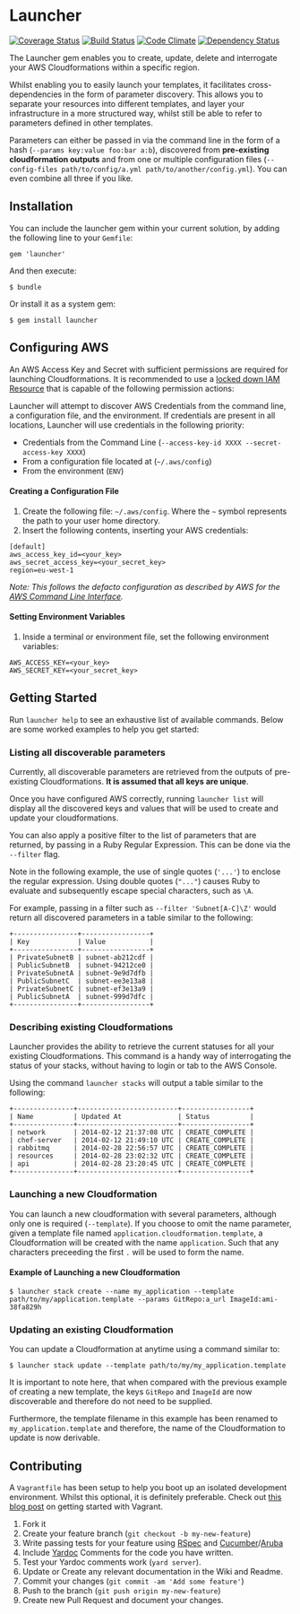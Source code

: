 # Launcher

[![Coverage Status](https://coveralls.io/repos/davidkelley/launcher/badge.png?branch=master)](https://coveralls.io/r/davidkelley/launcher?branch=master) [![Build Status](https://travis-ci.org/davidkelley/launcher.png?branch=master)](https://travis-ci.org/davidkelley/launcher) [![Code Climate](https://codeclimate.com/repos/530a5106e30ba03a0e009dc2/badges/dd3aa794571db1563173/gpa.png)](https://codeclimate.com/repos/530a5106e30ba03a0e009dc2/feed) [![Dependency Status](https://gemnasium.com/davidkelley/launcher.png)](https://gemnasium.com/davidkelley/launcher)


The Launcher gem enables you to create, update, delete and interrogate your AWS Cloudformations within a specific region. 

Whilst enabling you to easily launch your templates, it facilitates cross-dependencies in the form of parameter discovery. This allows
you to separate your resources into different templates, and layer your infrastructure in a more structured way, whilst still be able to refer to
parameters defined in other templates.

Parameters can either be passed in via the command line in the form of a hash (`--params key:value foo:bar a:b`), discovered from **pre-existing cloudformation outputs**
and from one or multiple configuration files (`--config-files path/to/config/a.yml path/to/another/config.yml`). You can even combine all three if you like.

## Installation

You can include the launcher gem within your current solution, by adding the following line to your `Gemfile`:

    gem 'launcher'

And then execute:

    $ bundle

Or install it as a system gem:

    $ gem install launcher

## Configuring AWS

An AWS Access Key and Secret with sufficient permissions are required for launching Cloudformations. It is recommended to use a [locked down IAM Resource](http://docs.aws.amazon.com/IAM/latest/UserGuide/Using_Identifiers.html) that is capable of the following permission actions:

Launcher will attempt to discover AWS Credentials from the command line, a configuration file, and the environment. If credentials are present in all locations, Launcher will use credentials in the following priority:

* Credentials from the Command Line (`--access-key-id XXXX --secret-access-key XXXX`)
* From a configuration file located at (`~/.aws/config`)
* From the environment (`ENV`)

#### Creating a Configuration File

1. Create the following file: `~/.aws/config`. Where the `~` symbol represents the path to your user home directory. 
2. Insert the following contents, inserting your AWS credentials:

```
[default]
aws_access_key_id=<your_key>
aws_secret_access_key=<your_secret_key>
region=eu-west-1
```

 _Note: This follows the defacto configuration as described by AWS for the [AWS Command Line Interface](http://aws.amazon.com/cli/)._

#### Setting Environment Variables

1. Inside a terminal or environment file, set the following environment variables: 

```
AWS_ACCESS_KEY=<your_key>
AWS_SECRET_KEY=<your_secret_key>
```

## Getting Started

Run `launcher help` to see an exhaustive list of available commands. Below are some worked examples to help you get started:

### Listing all discoverable parameters

Currently, all discoverable parameters are retrieved from the outputs of pre-existing Cloudformations. **It is assumed that all keys are unique**.

Once you have configured AWS correctly, running `launcher list` will display all the discovered keys and values that will be used to create and update your cloudformations.

You can also apply a positive filter to the list of parameters that are returned, by passing in a Ruby Regular Expression. This can be done via the `--filter` flag.

Note in the following example, the use of single quotes (`'...'`) to enclose the regular expression. Using double quotes (`"..."`) causes Ruby to evaluate and subsequently escape special characters, such as `\A`.

For example, passing in a filter such as `--filter 'Subnet[A-C]\Z'` would return all discovered parameters in a table similar to the following:

```
+----------------+-----------------+
| Key            | Value           |
+----------------+-----------------+
| PrivateSubnetB | subnet-ab212cdf |
| PublicSubnetB  | subnet-94212ce0 |
| PrivateSubnetA | subnet-9e9d7dfb |
| PublicSubnetC  | subnet-ee3e13a8 |
| PrivateSubnetC | subnet-ef3e13a9 |
| PublicSubnetA  | subnet-999d7dfc |
+----------------+-----------------+
```

### Describing existing Cloudformations

Launcher provides the ability to retrieve the current statuses for all your existing Cloudformations. This command is a handy way of interrogating the status of your stacks, without having to login or tab to the AWS Console.

Using the command `launcher stacks` will output a table similar to the following:

```
+---------------+-------------------------+-----------------+
| Name          | Updated At              | Status          |
+---------------+-------------------------+-----------------+
| network       | 2014-02-12 21:37:08 UTC | CREATE_COMPLETE |
| chef-server   | 2014-02-12 21:49:10 UTC | CREATE_COMPLETE |
| rabbitmq      | 2014-02-28 22:56:57 UTC | CREATE_COMPLETE |
| resources     | 2014-02-28 23:02:32 UTC | CREATE_COMPLETE |
| api           | 2014-02-28 23:20:45 UTC | CREATE_COMPLETE |
+---------------+-------------------------+-----------------+
```

### Launching a new Cloudformation

You can launch a new cloudformation with several parameters, although only one is required (`--template`). If you choose to omit the name parameter, given a template
file named `application.cloudformation.template`, a Cloudformation will be created with the name `application`. Such that any characters preceeding the first `.` will be used
to form the name.

#### Example of Launching a new Cloudformation

    $ launcher stack create --name my_application --template path/to/my/application.template --params GitRepo:a_url ImageId:ami-38fa829h 

### Updating an existing Cloudformation

You can update a Cloudformation at anytime using a command similar to:

    $ launcher stack update --template path/to/my/my_application.template

It is important to note here, that when compared with the previous example of creating a new template, the keys `GitRepo` and `ImageId` are now discoverable and therefore
do not need to be supplied.

Furthermore, the template filename in this example has been renamed to `my_application.template` and therefore, the name of the Cloudformation to update is now derivable.

## Contributing

A `Vagrantfile` has been setup to help you boot up an isolated development environment. Whilst this optional, it is definitely preferable. Check out [this blog post](http://davidkelley.me/development/2014/02/24/vagrant-chef-berkshelf-a-match-made-in-heaven.html) on getting started with Vagrant. 

1. Fork it
2. Create your feature branch (`git checkout -b my-new-feature`)
3. Write passing tests for your feature using [RSpec](http://betterspecs.org/) and [Cucumber](http://cukes.info/)/[Aruba](https://github.com/cucumber/aruba)
4. Include [Yardoc](http://yardoc.org/) Comments for the code you have written.
5. Test your Yardoc comments work (`yard server`).
6. Update or Create any relevant documentation in the Wiki and Readme.
7. Commit your changes (`git commit -am 'Add some feature'`)
8. Push to the branch (`git push origin my-new-feature`)
9. Create new Pull Request and document your changes.
